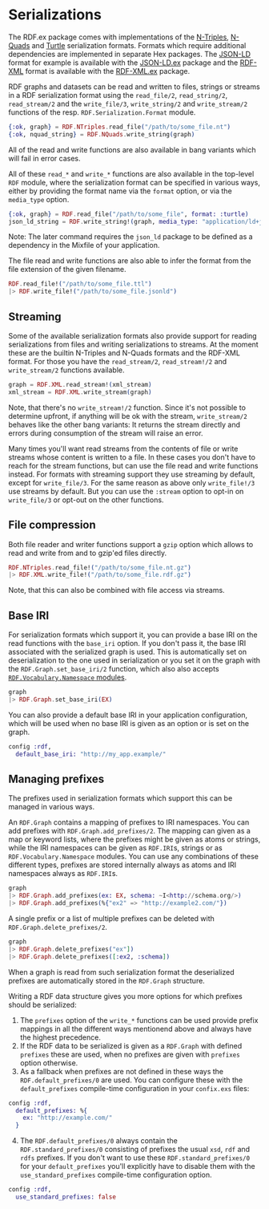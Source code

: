 # Serializations

The RDF.ex package comes with implementations of the [N-Triples](https://www.w3.org/TR/n-triples/), [N-Quads](https://www.w3.org/TR/n-quads/) and [Turtle](https://www.w3.org/TR/turtle/) serialization formats. 
Formats which require additional dependencies are implemented in separate Hex packages.
The [JSON-LD](http://www.w3.org/TR/json-ld/) format for example is available with the [JSON-LD.ex](https://hex.pm/packages/json_ld) package and the [RDF-XML](http://www.w3.org/TR/rdf-syntax-grammar/) format is available with the [RDF-XML.ex](https://hex.pm/packages/rdf_xml) package.

RDF graphs and datasets can be read and written to files, strings or streams in a RDF serialization format using the  `read_file/2`, `read_string/2`, `read_stream/2` and the `write_file/3`, `write_string/2` and `write_stream/2` functions of the resp. `RDF.Serialization.Format` module.

```elixir
{:ok, graph} = RDF.NTriples.read_file("/path/to/some_file.nt")
{:ok, nquad_string} = RDF.NQuads.write_string(graph)
```

All of the read and write functions are also available in bang variants which will fail in error cases.

All of these `read_*` and `write_*` functions are also available in the top-level `RDF` module, where the serialization format can be specified in various ways, either by providing the format name via the `format` option, or via the `media_type` option. 

```elixir
{:ok, graph} = RDF.read_file("/path/to/some_file", format: :turtle)
json_ld_string = RDF.write_string!(graph, media_type: "application/ld+json")
```

Note: The later command requires the `json_ld` package to be defined as a dependency in the Mixfile of your application.

The file read and write functions are also able to infer the format from the file extension of the given filename.

```elixir
RDF.read_file!("/path/to/some_file.ttl")
|> RDF.write_file!("/path/to/some_file.jsonld")
```


## Streaming

Some of the available serialization formats also provide support for reading serializations from files and writing serializations to streams. At the moment these are the builtin N-Triples and N-Quads formats and the RDF-XML format. For those you have the `read_stream/2`, `read_stream!/2`  and `write_stream/2` functions available.

```elixir
graph = RDF.XML.read_stream!(xml_stream)
xml_stream = RDF.XML.write_stream(graph)
```

Note, that there's no `write_stream!/2` function. Since it's not possible to determine upfront, if anything will be ok with the stream, `write_stream/2` behaves like the other bang variants: It returns the stream directly and errors during consumption of the stream will raise an error.

Many times you'll want read streams from the contents of file or write streams whose content is written to a file. In these cases you don't have to reach for the stream functions, but can use the file read and write functions instead. For formats with streaming support they use streaming by default, except for `write_file/3`. For the same reason as above only `write_file!/3` use streams by default. But you can use the `:stream` option to opt-in on `write_file/3` or opt-out on the other functions.


## File compression

Both file reader and writer functions support a `gzip` option which allows to read and write from and to gzip'ed files directly.

```elixir
RDF.NTriples.read_file!("/path/to/some_file.nt.gz")
|> RDF.XML.write_file!("/path/to/some_file.rdf.gz")
```

Note, that this can also be combined with file access via streams.


## Base IRI

For serialization formats which support it, you can provide a base IRI on the read functions with the `base_iri` option. If you don't pass it, the base IRI associated with the serialized graph is used. This is automatically set on deserialization to the one used in serialization or you set it on the graph with the `RDF.Graph.set_base_iri/2` function, which also also accepts [`RDF.Vocabulary.Namespace` modules](/rdf-ex/vocabularies).


```elixir
graph
|> RDF.Graph.set_base_iri(EX)
```

You can also provide a default base IRI in your application configuration, which will be used when no base IRI is given as an option or is set on the graph.

```elixir
config :rdf,
  default_base_iri: "http://my_app.example/"
```

## Managing prefixes

The prefixes used in serialization formats which support this can be managed in various ways. 

An `RDF.Graph` contains a mapping of prefixes to IRI namespaces.
You can add prefixes with `RDF.Graph.add_prefixes/2`. 
The mapping can given as a map or keyword lists, where the prefixes might be given as atoms or strings, while the IRI namespaces can be given as `RDF.IRI`s, strings or as `RDF.Vocabulary.Namespace` modules. You can use any combinations of these different types, prefixes are stored internally always as atoms and IRI namespaces always as `RDF.IRI`s.

```elixir
graph
|> RDF.Graph.add_prefixes(ex: EX, schema: ~I<http://schema.org/>)
|> RDF.Graph.add_prefixes(%{"ex2" => "http://example2.com/"})
```

A single prefix or a list of multiple prefixes can be deleted with `RDF.Graph.delete_prefixes/2`.

```elixir
graph
|> RDF.Graph.delete_prefixes("ex"])
|> RDF.Graph.delete_prefixes([:ex2, :schema])
```

When a graph is read from such serialization format the deserialized prefixes are automatically stored in the `RDF.Graph` structure.

Writing a RDF data structure gives you more options for which prefixes should be serialized:

1. The `prefixes` option of the `write_*` functions can be used provide prefix mappings in all the different ways mentionend above and always have the highest precedence.
2. If the RDF data to be serialized is given as a `RDF.Graph` with defined `prefixes` these are used, when no prefixes are given with `prefixes` option otherwise.
3. As a fallback when prefixes are not defined in these ways the `RDF.default_prefixes/0` are used. You can configure these with the `default_prefixes` compile-time configuration in your `confix.exs` files:

```elixir
config :rdf,
  default_prefixes: %{
    ex: "http://example.com/"
  }
```

4. The `RDF.default_prefixes/0` always contain the `RDF.standard_prefixes/0` consisting of prefixes the usual `xsd`, `rdf` and `rdfs` prefixes. If you don't want to use these `RDF.standard_prefixes/0` for your `default_prefixes` you'll explicitly have to disable them with the `use_standard_prefixes` compile-time configuration option.

```elixir
config :rdf,
  use_standard_prefixes: false
```

